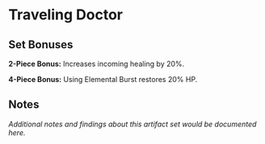 # Traveling Doctor

## Set Bonuses

**2-Piece Bonus:** Increases incoming healing by 20%.

**4-Piece Bonus:** Using Elemental Burst restores 20% HP.

## Notes

*Additional notes and findings about this artifact set would be documented here.*

